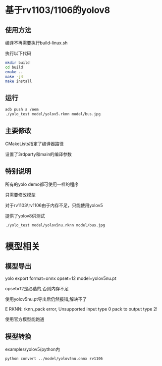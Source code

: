 # 基于rv1103/1106的yolov8
## 使用方法
编译不再需要执行build-linux.sh

执行以下代码
```sh
mkdir build
cd build
cmake ..
make -j4
make install
```
## 运行
```sh
adb push a /oem
./yolo_test model/yolov5.rknn model/bus.jpg
```
## 主要修改
CMakeLists指定了编译器路径

设置了3rdparty和main的编译参数

## 特别说明
所有的yolo demo都可使用一样的程序

只需要修改模型

对于rv1103\rv1106由于内存不足，只能使用yolov5

提供了yolov8供测试

```sh
./yolo_test model/yolov5nu.rknn model/bus.jpg
```
# 模型相关
## 模型导出
yolo export format=onnx opset=12 model=yolov5nu.pt

opset=12是必选的,否则内存不足

使用yolov5nu.pt导出后仍然报错,解决不了

E RKNN: rknn_pack error, Unsupported input type 0 pack to output type 2!

使用官方模型能跑通
## 模型转换
examples/yolov5/python内
```sh
python convert ../model/yolov5nu.onnx rv1106
```
